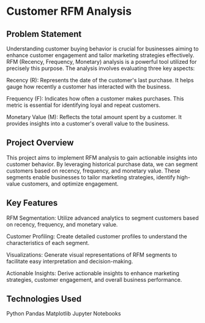 # Customer RFM Analysis
## Problem Statement
Understanding customer buying behavior is crucial for businesses aiming to enhance customer engagement and tailor marketing strategies effectively. RFM (Recency, Frequency, Monetary) analysis is a powerful tool utilized for precisely this purpose. The analysis involves evaluating three key aspects:

Recency (R): Represents the date of the customer's last purchase. It helps gauge how recently a customer has interacted with the business.

Frequency (F): Indicates how often a customer makes purchases. This metric is essential for identifying loyal and repeat customers.

Monetary Value (M): Reflects the total amount spent by a customer. It provides insights into a customer's overall value to the business.

## Project Overview
This project aims to implement RFM analysis to gain actionable insights into customer behavior. By leveraging historical purchase data, we can segment customers based on recency, frequency, and monetary value. These segments enable businesses to tailor marketing strategies, identify high-value customers, and optimize engagement.

## Key Features
RFM Segmentation: Utilize advanced analytics to segment customers based on recency, frequency, and monetary value.

Customer Profiling: Create detailed customer profiles to understand the characteristics of each segment.

Visualizations: Generate visual representations of RFM segments to facilitate easy interpretation and decision-making.

Actionable Insights: Derive actionable insights to enhance marketing strategies, customer engagement, and overall business performance.

## Technologies Used
Python
Pandas
Matplotlib
Jupyter Notebooks
